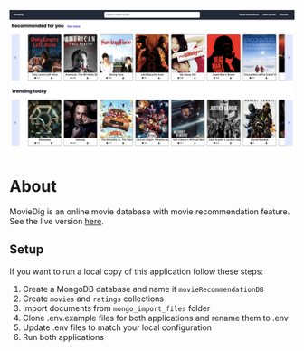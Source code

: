 ![Alt text](/images/github_header.png?raw=true "Optional Title")

# About
MovieDig is an online movie database with movie recommendation feature. See the live version [here](https://moviedig.tech/).
## Setup
If you want to run a local copy of this application follow these steps:

1. Create a MongoDB database and name it `movieRecommendationDB`
2. Create `movies` and `ratings` collections
3. Import documents from `mongo_import_files` folder
4. Clone .env.example files for both applications and rename them to .env
5. Update .env files to match your local configuration
6. Run both applications
